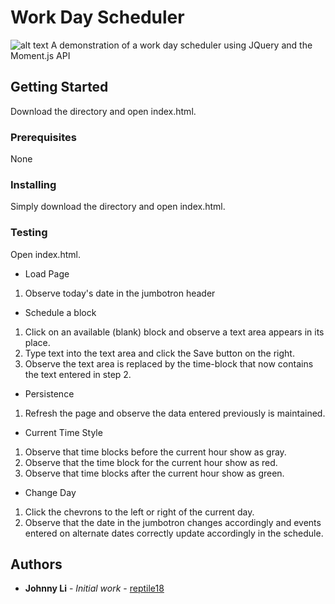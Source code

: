 # Work Day Scheduler
![alt text](https://github.com/reptile18/Work-Day-Scheduler/Assets/schedule.png "code quiz")
A demonstration of a work day scheduler using JQuery and the Moment.js API

## Getting Started

Download the directory and open index.html.

### Prerequisites

None

### Installing

Simply download the directory and open index.html.

### Testing

Open index.html.

* Load Page
1. Observe today's date in the jumbotron header
   
* Schedule a block
1. Click on an available (blank) block and observe a text area appears in its place.
2. Type text into the text area and click the Save button on the right.
3. Observe the text area is replaced by the time-block that now contains the text entered in step 2.

* Persistence
1. Refresh the page and observe the data entered previously is maintained.

* Current Time Style
1. Observe that time blocks before the current hour show as gray.
2. Observe that the time block for the current hour show as red.
3. Observe that time blocks after the current hour show as green.

* Change Day
1. Click the chevrons to the left or right of the current day.
2. Observe that the date in the jumbotron changes accordingly and events entered on alternate dates correctly update accordingly in the schedule.

## Authors

* **Johnny Li** - *Initial work* - [reptile18](https://github.com/reptile18)
